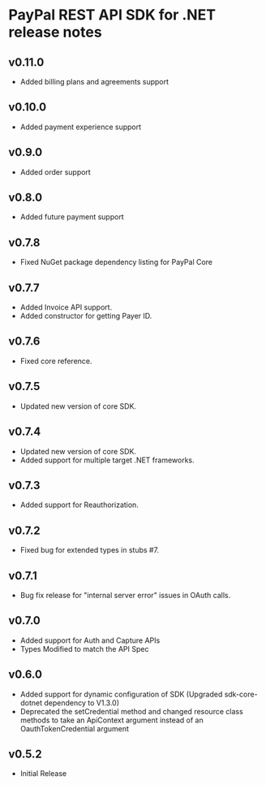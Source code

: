 PayPal REST API SDK for .NET release notes
==========================================

v0.11.0
-------
* Added billing plans and agreements support

v0.10.0
--------
* Added payment experience support

v0.9.0
--------
* Added order support

v0.8.0
--------
* Added future payment support

v0.7.8
--------
* Fixed NuGet package dependency listing for PayPal Core
 
v0.7.7
--------
* Added Invoice API support.
* Added constructor for getting Payer ID.

v0.7.6
--------
* Fixed core reference.

v0.7.5
--------
* Updated new version of core SDK.

v0.7.4
--------
* Updated new version of core SDK.
* Added support for multiple target .NET frameworks.

v0.7.3
--------
* Added support for Reauthorization.
 
v0.7.2
--------
* Fixed bug for extended types in stubs #7.

v0.7.1
--------
* Bug fix release for "internal server error" issues in OAuth calls.

v0.7.0
--------
* Added support for Auth and Capture APIs
* Types Modified to match the API Spec

v0.6.0
--------
* Added support for dynamic configuration of SDK (Upgraded sdk-core-dotnet dependency to V1.3.0)
* Deprecated the setCredential method and changed resource class methods to take an ApiContext argument instead of an OauthTokenCredential argument

v0.5.2
--------
* Initial Release
